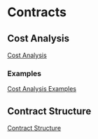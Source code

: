 # Contracts

## Cost Analysis

[Cost Analysis](contracts/cost.html)

### Examples

[Cost Analysis Examples](contracts/examples.html)

## Contract Structure

[Contract Structure](contracts/contract-structure.html)
